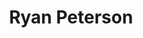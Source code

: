 ---
title: Ryan Peterson
layout: profile-pro
image: http://via.placeholder.com/150x150
location: Avon, NC
# affiliates: nil
irt-affiliation: Pro Staff
links:
    instagram: /#instagram
    twitter: /#twitter
    facebook: /#facebook
    pinterest: /#pinterest
    # website: nil
---